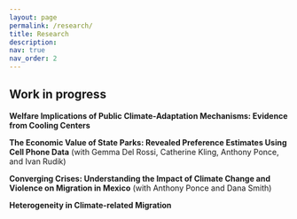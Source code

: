 ```yaml
---
layout: page
permalink: /research/
title: Research
description: 
nav: true
nav_order: 2
---
```


## Work in progress

**Welfare Implications of Public Climate-Adaptation Mechanisms: Evidence from Cooling Centers**

**The Economic Value of State Parks: Revealed Preference Estimates Using Cell Phone Data** (with Gemma Del Rossi, Catherine Kling, Anthony Ponce, and Ivan Rudik)

**Converging Crises: Understanding the Impact of Climate Change and Violence on Migration in Mexico** (with Anthony Ponce and Dana Smith)

**Heterogeneity in Climate-related Migration**